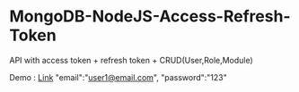 # MongoDB-NodeJS-Access-Refresh-Token
API with access token + refresh token + CRUD(User,Role,Module)


Demo : [Link](http://auth.isra-km.my.id)
"email":"user1@email.com",
"password":"123"
